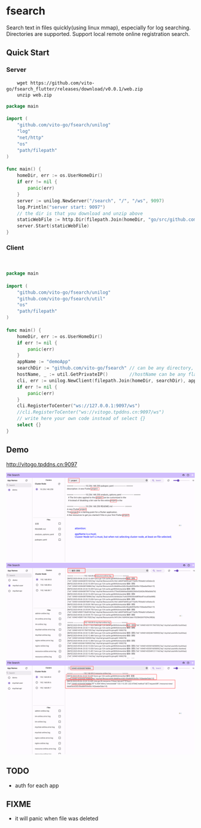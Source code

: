 # fsearch

Search text in files quickly(using linux mmap), especially for log searching. Directories are supported.
Support local remote online registration search.
## Quick Start

### Server

```shell
	wget https://github.com/vito-go/fsearch_flutter/releases/download/v0.0.1/web.zip
	unzip web.zip

```

```go
package main

import (
	"github.com/vito-go/fsearch/unilog"
	"log"
	"net/http"
	"os"
	"path/filepath"
)

func main() {
	homeDir, err := os.UserHomeDir()
	if err != nil {
		panic(err)
	}
	server := unilog.NewServer("/search", "/", "/ws", 9097)
	log.Println("server start: 9097")
	// the dir is that you download and unzip above 
	staticWebFile := http.Dir(filepath.Join(homeDir, "go/src/github.com/vito-go/fsearch_flutter/build/web"))
	server.Start(staticWebFile)
}

```

### Client

```go


package main

import (
	"github.com/vito-go/fsearch/unilog"
	"github.com/vito-go/fsearch/util"
	"os"
	"path/filepath"
)

func main() {
	homeDir, err := os.UserHomeDir()
	if err != nil {
		panic(err)
	}
	appName := "demoApp"
	searchDir := "github.com/vito-go/fsearch" // can be any directory, especially for logs/ 
	hostName, _ := util.GetPrivateIP()        //hostName can be any flag
	cli, err := unilog.NewClient(filepath.Join(homeDir, searchDir), appName, hostName)
	if err != nil {
		panic(err)
	}
	cli.RegisterToCenter("ws://127.0.0.1:9097/ws")
	//cli.RegisterToCenter("ws://vitogo.tpddns.cn:9097/ws")
 	// write here your own code instead of select {}
	select {}
}

```

## Demo

http://vitogo.tpddns.cn:9097

<img src="./fsearch.png" />
<img src="./fsearch1.png" />
<img src="./fsearch2.png" />

## TODO
- auth for each app
## FIXME 
- it will panic when file was deleted
